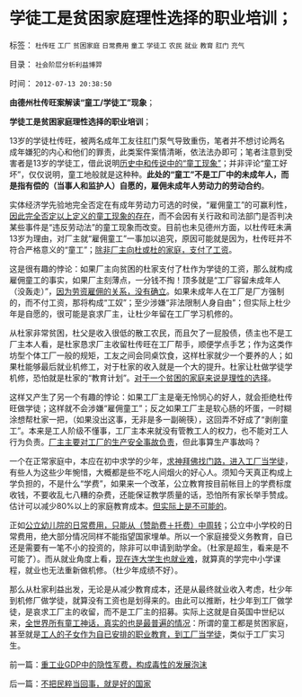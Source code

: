 # 学徒工是贫困家庭理性选择的职业培训；

标签： `杜传旺` `工厂` `贫困家庭` `日常费用` `童工` `学徒工` `农民` `就业` `教育` `肛门` `充气` 

目录： `社会阶层分析利益博羿`

时间： `2012-07-13 20:38:50`

**由德州杜传旺案解读“童工/学徒工”现象**；

**学徒工是贫困家庭理性选择的职业培训**；

13岁的学徒杜传旺，被两名成年工友往肛门泵气导致重伤，笔者并不想讨论两名成年嫌犯的内心和他们的罪责，此类案件案情清晰，依法法办即可；笔者注意到受害者是13岁的学徒工，借此说明[历史中和传说中的“童工现象”](../../../2012/4/16/童奴是有可能的，童工是不存在的；.md)；并非评论“童工好坏”，仅仅说明，童工地般就是这种种。**此处的“童工”不是工厂中的未成年人，而是指有偿的（当事人和监护人）自愿的，雇佣未成年人劳动力的劳动合约**。

实体经济学先验地完全否定在有成年劳动力可选的时侯，“雇佣童工”的可赢利性，[因此完全否定以上定义的童工现象的存在](../../../2012/4/16/童奴是有可能的，童工是不存在的；.md)，而不会因有关行政和司法部门是否判决某些事件是“违反劳动法”的童工现象而改变。目前也未见德州方面，以杜传旺未满13岁为理由，对厂主就“雇佣童工”一事加以追究，原因可能就是因为，杜传旺并不符合严格意义的“童工”；[除非厂主向杜或杜的家庭，支付了工资](../../../2009/10/15/人权是生产的要素，劳动者和资本家的相生关系.md)。

这是很有趣的悖论：如果厂主向贫困的杜家支付了杜作为学徒的工资，那么就构成雇佣童工的事实，如果厂主刻薄点，一分钱不掏！顶多就是“工厂容留未成年人（没轰走）”，[因为劳资雇佣的关系，没有确立](../../../2009/10/14/劳资公平交易谁养活了谁.md)。如果未成年人在工厂是厂方强制的，而不付工资，那将构成“工奴”；至少涉嫌“非法限制人身自由”；但实际上杜少年是自愿的，很可能是哀求厂主，让杜少年留在工厂学习机修的。

从杜家非常贫困，杜父是收入很低的散工农民，而且欠了一屁股债，债主也不是工厂主本人看，是杜家恳求厂主收留杜传旺在工厂帮手，顺便学点手艺；作为这类作坊型个体工厂一般的规矩，工友之间会同桌饮食，这样杜家就少一个要养的人；如果杜能够最后就业机修工，对于杜家的收入就是一个大的提升。杜家让杜做学徒学机修，恐怕就是杜家的“教育计划”。[对于一个贫困的家庭来说是理性的选择](../../../2011/1/3/教育是个人投资，为了就业和就业的收入.md)。

这样又产生了另一个有趣的悖论：如果工厂主是毫无怜悯心的好人，就会拒绝杜传旺做学徒；这样就不会涉嫌“雇佣童工”；反之如果工厂主是软心肠的坏蛋，一时糊涂想帮杜家一把，（如果没出这事，无非是多一副碗筷），这回弄不好成了“剥削童工”。本来是工人阶级不懂事，工厂主本来就没有管教工人的权力，也不能对工人行为负责。[厂主主要对工厂的生产安全事故负责](../../../2011/6/17/食品安全事故是工业事故，三聚氰胺有冤案.md)，但此事算生产事故吗？

一个在正常家庭中，本应在初中求学的少年，[求神拜佛找门路，进入工厂当学徒](../../../2011/12/22/中世纪行会是“生产者民主”制度.md)，有些人为这些少年惋惜，大概都是些不吃人间烟火的好心人。须知今天真正构成上学负担的，不是什么“学费”，如果来一个改革，公立教育按目前帐目上的学费标度收钱，不要收乱七八糟的杂费，还能保证教学质量的话，恐怕所有家长举手赞成。估计可以减少80%以上的家庭教育成本。[但实际上是不可能的](../../../2010/8/3/国家重视医疗重视教育结果是贵得受不了.md)。

正如[公立幼儿院的日常费用，只能从（赞助费＋托费）中周转](../../../2012/7/12/公害知识分子的魔爪伸进了幼儿院！.md)；公立中小学校的日常费用，绝大部分情况同样不能指望国家埋单。所以一个家庭接受义务教育，自已还是需要有一笔不小的投资的，除非可以申请到助学金。（杜家是超生，看来是不可能了）。而从就业角度上看，[现在连大学生也就业难](../../../2009/1/30/教育产业化，考公务员，大学生失业.md)，就算真的学完中小学课程，就业也无法重新做机修。（杜少年成绩不好）。

那么从杜家利益出发，无论是从减少教育成本，还是从最终就业收入考虑，杜少年到机修厂做学徒，就算没有工资也是划得来的。由此可以推断，杜少年到工厂做学徒，是哀求工厂主的收留，而不是工厂主的招募。实际上这就是自英国中世纪以来，[全世界所有童工神话，真实的也是最普遍的情况](../../../2012/3/27/美国左派反童工运动的打假生意.md)：所谓的童工都是贫困家庭，甚至就是[工人的子女作为自已安排的职业教育，到工厂当学徒](../../../2011/12/15/宪章运动“限制童工”“限制女工”的含义.md)，类似于工厂实习生。



前一篇：[重工业GDP中的隐性军费，构成毒性的发展泡沫](../../../2012/7/13/重工业GDP中的隐性军费，构成毒性的发展泡沫.md)

后一篇：[不把民粹当回事，就是好的国家](../../../2012/7/13/不把民粹当回事，就是好的国家.md)
